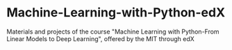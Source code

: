 # Machine-Learning-with-Python-edX
Materials and projects of the course "Machine Learning with Python-From Linear Models to Deep Learning", offered by the MIT through edX
